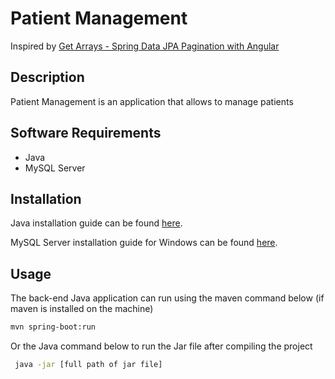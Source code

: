 # Patient Management
 Inspired by [Get Arrays - Spring Data JPA Pagination with Angular](https://github.com/getarrays/pagination)

## Description
Patient Management is an application that allows to manage patients

## Software Requirements
* Java
* MySQL Server

## Installation

Java installation guide can be found [here](https://java.com/en/download/help/download_options.html).

MySQL Server installation guide for Windows can be found [here](https://dev.mysql.com/doc/mysql-installation-excerpt/5.7/en/).

## Usage

The back-end Java application can run using the maven command below (if maven is installed on the machine)

```bash
mvn spring-boot:run
```

Or the Java command below to run the Jar file after compiling the project

```bash
 java -jar [full path of jar file]
```

